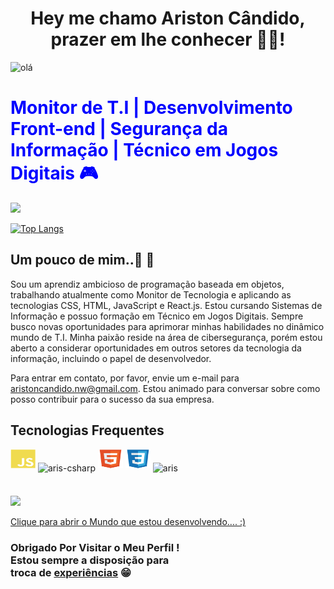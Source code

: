## <h1 style="text-align:center;">Hey me chamo Ariston Cândido, prazer em lhe conhecer 🐱‍💻!</h1>

</div>
  
  <div align="center">
  <a href="https://github.com/aristoncandido">
   

  </a>
</div>
 
<div> 

 
  <img style="width:70rem;height:22rem;margin: auto" alt='olá' src="https://thumbs.gfycat.com/DimSoupyIrishsetter-max-1mb.gif"/> 
  
  
  
 
 
 
</div>
 
  <h1 style="color:blue;">
     Monitor de T.I | Desenvolvimento Front-end | Segurança da Informação | Técnico em Jogos Digitais 🎮 
     
   
  
  

    
    
  </h1>
  
  
  
  
  
  
  
  
<div style="display: inline-block;">
  <img height="180em"  src="https://octodex.github.com/images/daftpunktocat-thomas.gif"/>
  
  
  
  
  

  [![Top Langs](https://github-readme-stats.vercel.app/api/top-langs/?username=aristoncandido&hide_progress=true)](https://github.com/aristoncandido/github-readme-stats)
  
  
  

<div>
  
  
 <div>
  
  <h2> Um pouco de mim..🗿 🍷</h2>
  <p>
      Sou um aprendiz ambicioso de programação baseada em objetos, trabalhando atualmente como Monitor de Tecnologia e aplicando as tecnologias CSS, HTML, JavaScript e React.js. Estou cursando Sistemas de Informação e possuo formação em Técnico em Jogos Digitais. Sempre busco novas oportunidades para aprimorar minhas habilidades no dinâmico mundo de T.I. Minha paixão reside na área de cibersegurança, porém estou aberto a considerar oportunidades em outros setores da tecnologia da informação, incluindo o papel de desenvolvedor.

Para entrar em contato, por favor, envie um e-mail para aristoncandido.nw@gmail.com. Estou animado para conversar sobre como posso contribuir para o sucesso da sua empresa.
    
       
      
  </p>
 

<h2>Tecnologias Frequentes</h2>


<div style="display:flex">




<div style="; margin_left:5%"> 
<img style="margin-bottom:2%" alt="aris-Js" height="30" width="40" src="https://raw.githubusercontent.com/devicons/devicon/master/icons/javascript/javascript-plain.svg">
  <img  style="margin-bottom:2%" alt="aris-csharp" height="30" width="40" src="https://cdn-icons-png.flaticon.com/512/6132/6132221.png">
  <img style="margin-bottom:2%" alt="aris-HTML" height="30" width="40" src="https://raw.githubusercontent.com/devicons/devicon/master/icons/html5/html5-original.svg">
  <img style="margin-bottom:2%" alt="aris-CSS" height="30" width="40" src="https://raw.githubusercontent.com/devicons/devicon/master/icons/css3/css3-original.svg">
  <img style="margin-bottom:2%" alt="aris" height="30" width="40" src="https://cdn.jsdelivr.net/gh/devicons/devicon/icons/bootstrap/bootstrap-plain.svg" />

</div>



</div>


  <br/>

   <a href="https://www.linkedin.com/in/ariston-cândido-44964a1bb/" target="_blank"><img src="https://img.shields.io/badge/-LinkedIn-%230077B5?style=for-the-badge&logo=linkedin&logoColor=white" target="_blank"></a> 

</div>

    
  <p>
        <a href="https://aristonworlds.netlify.app/"> Clique para abrir o Mundo que estou desenvolvendo.... :) 
    </a>
    
   
    
        
  </p>
  
  
</div>


 <h3 style="width:58%">Obrigado Por Visitar o Meu Perfil !
    Estou sempre a disposição para troca de <a href="https://matrixrainn.netlify.app">experiências</a> 😁
   
   
                    
               
    
 </h3>

  
  
  
  
  
